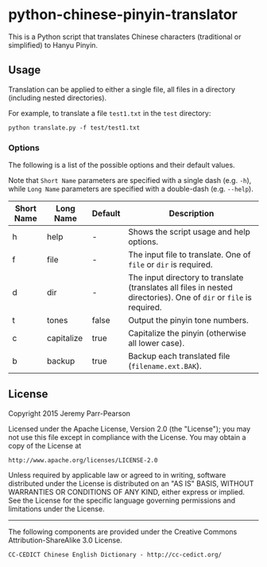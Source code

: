 # python-chinese-pinyin-translator

This is a Python script that translates Chinese characters (traditional or simplified) to Hanyu Pinyin.

## Usage

Translation can be applied to either a single file, all files in a directory (including nested directories).

For example, to translate a file `test1.txt` in the `test` directory:
```
python translate.py -f test/test1.txt
```

### Options

The following is a list of the possible options and their default values.

Note that `Short Name` parameters are specified with a single dash (e.g. `-h`), while `Long Name` parameters are specified with a double-dash (e.g. `--help`).

| Short Name | Long Name | Default | Description |
| --- | --- | --- |  --- |
| h | help | - | Shows the script usage and help options. |
| f | file | - | The input file to translate.  One of `file` or `dir` is required. |
| d | dir | - | The input directory to translate (translates all files in nested directories).  One of `dir` or `file` is required. |
| t | tones | false | Output the pinyin tone numbers. |
| c | capitalize | true | Capitalize the pinyin (otherwise all lower case). |
| b | backup | true | Backup each translated file (`filename.ext.BAK`). |

## License

Copyright 2015 Jeremy Parr-Pearson

Licensed under the Apache License, Version 2.0 (the "License");
you may not use this file except in compliance with the License.
You may obtain a copy of the License at

    http://www.apache.org/licenses/LICENSE-2.0

Unless required by applicable law or agreed to in writing, software
distributed under the License is distributed on an "AS IS" BASIS,
WITHOUT WARRANTIES OR CONDITIONS OF ANY KIND, either express or implied.
See the License for the specific language governing permissions and
limitations under the License.

--------------------------------------------------------------------------------

The following components are provided under the Creative Commons Attribution-ShareAlike 3.0 License.

    CC-CEDICT Chinese English Dictionary - http://cc-cedict.org/